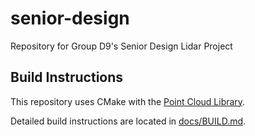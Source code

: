 # senior-design

Repository for Group D9's Senior Design Lidar Project

## Build Instructions

This repository uses CMake with the [Point Cloud Library](https://pointclouds.org/).

Detailed build instructions are located in [docs/BUILD.md](./docs/BUILD.md).
